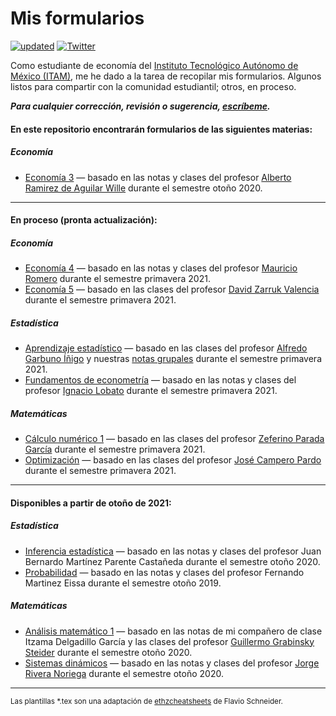 # Mis formularios

[![updated](https://img.shields.io/github/last-commit/celj/itam-cheat-sheets?label=Last%20update&logo=github&logoColor=black&style=social)](https://github.com/celj/itam-cheat-sheets/commits/master)
[![Twitter](https://img.shields.io/twitter/follow/c_lezamaj?logoColor=black&style=social)](https://twitter.com/c_lezamaj)

Como estudiante de economía del [Instituto Tecnológico Autónomo de México (ITAM)](https://www.itam.mx/), me he dado a la tarea de recopilar mis formularios. Algunos listos para compartir con la comunidad estudiantil; otros, en proceso.

***Para cualquier corrección, revisión o sugerencia, [escríbeme](mailto:carloselezamaj@gmail.com?subject=[GitHub]%20Formularios%20ITAM).***

#### En este repositorio encontrarán formularios de las siguientes materias:

##### Economía

* [Economía 3](https://github.com/celj/itam-cheat-sheets/raw/master/Econom%C3%ADa%203/Econom%C3%ADa%203.pdf) — basado en las notas y clases del profesor [Alberto Ramirez de Aguilar Wille](https://economics.sas.upenn.edu/people/alberto-ramirez-de-aguilar-wille) durante el semestre otoño 2020.

---

#### En proceso (pronta actualización):

##### Economía

* [Economía 4](https://github.com/celj/itam-cheat-sheets/raw/master/Econom%C3%ADa%204/Econom%C3%ADa%204.pdf) — basado en las notas y clases del profesor [Mauricio Romero](https://mauricio-romero.com/) durante el semestre primavera 2021.
* [Economía 5](https://github.com/celj/itam-cheat-sheets/raw/master/Econom%C3%ADa%205/Econom%C3%ADa%205.pdf) — basado en las clases del profesor [David Zarruk Valencia](http://www.davidzarruk.com/) durante el semestre primavera 2021.

##### Estadística

* [Aprendizaje estadístico](https://github.com/celj/itam-cheat-sheets/raw/master/Aprendizaje%20estad%C3%ADstico/Aprendizaje%20estad%C3%ADstico.pdf) — basado en las clases del profesor [Alfredo Garbuno Íñigo](https://agarbuno.github.io/) y nuestras [notas grupales](https://github.com/agarbuno/aprendizaje-estadistico) durante el semestre primavera 2021.
* [Fundamentos de econometría](https://github.com/celj/itam-cheat-sheets/raw/master/Fundamentos%20de%20econometr%C3%ADa/Fundamentos%20de%20econometr%C3%ADa.pdf) — basado en las notas y clases del profesor [Ignacio Lobato](https://sites.google.com/site/ignacionlobato/) durante el semestre primavera 2021.

##### Matemáticas

* [Cálculo numérico 1](https://github.com/celj/itam-cheat-sheets/raw/master/C%C3%A1lculo%20num%C3%A9rico%201/C%C3%A1lculo%20num%C3%A9rico%201.pdf) — basado en las clases del profesor [Zeferino Parada García](https://facultad.itam.mx/facultad/10933-zeferino-parada-garcia) durante el semestre primavera 2021.
* [Optimización](https://github.com/celj/itam-cheat-sheets/raw/master/Optimizaci%C3%B3n/Optimizaci%C3%B3n.pdf) — basado en las clases del profesor [José Campero Pardo](https://facultad.itam.mx/es/facultad/3744-jose-campero-pardo) durante el semestre primavera 2021.

---

#### Disponibles a partir de otoño de 2021:

##### Estadística

* [Inferencia estadística](https://github.com/celj/itam-cheat-sheets/raw/master/Inferencia%20estad%C3%ADstica/Inferencia%20estad%C3%ADstica.pdf) — basado en las notas y clases del profesor Juan Bernardo Martínez Parente Castañeda durante el semestre otoño 2020.
* [Probabilidad](https://github.com/celj/itam-cheat-sheets/raw/master/Probabilidad/Probabilidad.pdf) — basado en las notas y clases del profesor Fernando Martinez Eissa durante el semestre otoño 2019.

##### Matemáticas

* [Análisis matemático 1](https://github.com/celj/itam-cheat-sheets/raw/master/An%C3%A1lisis%20matem%C3%A1tico%201/An%C3%A1lisis%20matem%C3%A1tico%201.pdf) — basado en las notas de mi compañero de clase Itzama Delgadillo García y las clases del profesor [Guillermo Grabinsky Steider](https://facultad.itam.mx/facultad/10218-guillermo-grabinsky-steider) durante el semestre otoño 2020.
* [Sistemas dinámicos](https://github.com/celj/itam-cheat-sheets/raw/master/Sistemas%20din%C3%A1micos/Sistemas%20din%C3%A1micos.pdf) — basado en las notas y clases del profesor [Jorge Rivera Noriega](https://facultad.itam.mx/facultad/175296-jorge-rivera-noriega) durante el semestre otoño 2020.

---

<sup>Las plantillas *.tex son una adaptación de [ethzcheatsheets](https://github.com/flavioschneider/ethzcheatsheets) de Flavio Schneider.</sup>
